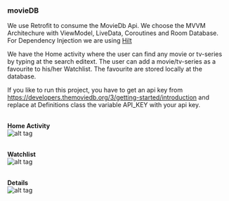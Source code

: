 ###  movieDB
We use Retrofit to consume the MovieDb Api. We choose the MVVM Architechure with ViewModel, LiveData, Coroutines and Room Database.
For Dependency Injection we are using [Hilt](https://developer.android.com/training/dependency-injection/hilt-android)

We have the Home activity where the user can find any movie or tv-series by typing at the search editext.
The user can add a movie/tv-series as a favourite to his/her Watchlist. The favourite are stored locally at the database.

If you like to run this project, you have to get an api key from https://developers.themoviedb.org/3/getting-started/introduction
and replace at Definitions class the variable API_KEY with your api key.

<br><b>Home Activity</b><br>
![alt tag](https://user-images.githubusercontent.com/21217572/65449578-f076bf80-de43-11e9-8ef7-e2c0fe9f99d8.png)

<br><b>Watchlist</b><br>
![alt tag](https://user-images.githubusercontent.com/21217572/65449579-f076bf80-de43-11e9-8195-e5205206d28f.png)

<br><b>Details</b><br>
![alt tag](https://user-images.githubusercontent.com/21217572/65449577-f076bf80-de43-11e9-99f0-288cd33e380c.png)
